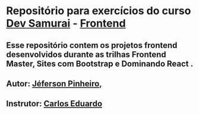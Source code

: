 # Repositório para exercícios do curso **[Dev Samurai](https://www.linkedin.com/school/dev-samurai/)** - **[Frontend](https://lp.devsamurai.com.br/pl/sl/do/ta8cd6eu/?xpromo=st-devsamurai)**
## Esse repositório contem os projetos frontend desenvolvidos durante as trilhas Frontend Master, Sites com Bootstrap e Dominando React .
## Autor: **[Jéferson Pinheiro](https://github.com/ojeffpinheiro01/)**,
## Instrutor: **[Carlos Eduardo](https://www.linkedin.com/in/carlos-eduardo-santos-oliveira-59255a110/)**
